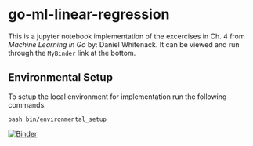 # go-ml-linear-regression
This is a jupyter notebook implementation of the excercises in Ch. 4 from _Machine Learning in Go_ by: Daniel Whitenack. It can be viewed and run through the `MyBinder` link at the bottom.

## Environmental Setup

To setup the local environment for implementation run the following commands.

`bash bin/environmental_setup`


[![Binder](https://mybinder.org/badge.svg)](https://mybinder.org/v2/gh/Soypete/go-ml-linear-regression/master)

